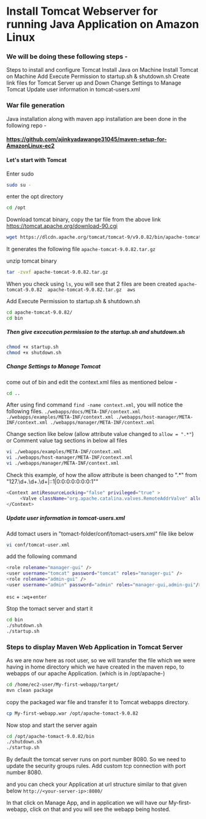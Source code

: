 # Install Tomcat Webserver for running Java Application on Amazon Linux

### We will be doing these following steps -
Steps to install and configure Tomcat
Install Java on Machine
Install Tomcat on Machine
Add Execute Permission to startup.sh & shutdown.sh
Create link files for Tomcat Server up and Down
Change Settings to Manage Tomcat
Update user information in tomcat-users.xml

### War file generation
Java installation along with maven app installation are been done in the following repo -
#### https://github.com/ajinkyadawange31045/maven-setup-for-AmazonLinux-ec2

#### Let's start with Tomcat
Enter sudo 
```bash
sudo su -
```

enter the opt directory 
```bash
cd /opt
```

Download tomcat binary, copy the tar file from the above link https://tomcat.apache.org/download-90.cgi
```bash
wget https://dlcdn.apache.org/tomcat/tomcat-9/v9.0.82/bin/apache-tomcat-9.0.82.tar.gz
```

It generates the following file
`apache-tomcat-9.0.82.tar.gz`

unzip tomcat binary
```bash
tar -zvxf apache-tomcat-9.0.82.tar.gz
```

When you check using `ls`, you will see that 2 files are been created
`apache-tomcat-9.0.82  apache-tomcat-9.0.82.tar.gz  aws`

Add Execute Permission to startup.sh & shutdown.sh
```bash
cd apache-tomcat-9.0.82/
cd bin
```

##### Then give excecution permission to the startup.sh and shutdown.sh
```bash
chmod +x startup.sh
chmod +x shutdown.sh
```

##### Change Settings to Manage Tomcat
come out of bin and edit the context.xml files as mentioned below -
```bash
cd ..
```

After using find command `find -name context.xml`, you will notice the following files.
`
./webapps/docs/META-INF/context.xml
./webapps/examples/META-INF/context.xml
./webapps/host-manager/META-INF/context.xml
./webapps/manager/META-INF/context.xml
`

Change <Valve> section like below (allow attribute value changed to `allow = ".*"`)
or
Comment value tag sections in below all files
```bash
vi ./webapps/examples/META-INF/context.xml
vi ./webapps/host-manager/META-INF/context.xml
vi ./webapps/manager/META-INF/context.xml
```

Check this example, of how the allow attribute is been changed to ".*" from "127\.\d+\.\d+\.\d+|::1|0:0:0:0:0:0:0:1""
```bash
<Context antiResourceLocking="false" privileged="true" >
     <Valve className="org.apache.catalina.valves.RemoteAddrValve" allow=".*" />
</Context>
```


##### Update user information in tomcat-users.xml
Add tomact users in "tomact-folder/conf/tomact-users.xml" file like below 
```bash
vi conf/tomcat-user.xml
```

add the following command
```bash
<role rolename="manager-gui" />
<user username="tomcat" password="tomcat" roles="manager-gui" />
<role rolename="admin-gui" />
<user username="admin" password="admin" roles="manager-gui,admin-gui"/>
```
`esc` + `:wq`+`enter`

Stop the tomact server and start it
```bash
cd bin
./shutdown.sh
./startup.sh
```



### Steps to display Maven Web Application in Tomcat Server
As we are now here as root user, so we will transfer the file which we were having in home directory which we have created in the maven repo, to webapps of our apache Application. (which is in /opt/apache-)
```bash
cd /home/ec2-user/My-first-webapp/target/
mvn clean package
```
copy the packaged war file and transfer it to Tomcat webapps directory.
```bash
cp My-first-webapp.war /opt/apache-tomact-9.0.82
```

Now stop and start the server again
```bash
cd /opt/apache-tomact-9.0.82/bin
./shutdown.sh
./startup.sh
```

By default the tomcat server runs on port number 8080. So we need to update the security groups rules. Add custom tcp connection with port number 8080.

and you can check your Application at url structure similar to that given below
`http://<your-server-ip>:8080/`

In that click on Manage App, and in application we will have our My-first-webapp, click on that and you will see the webapp being hosted.





